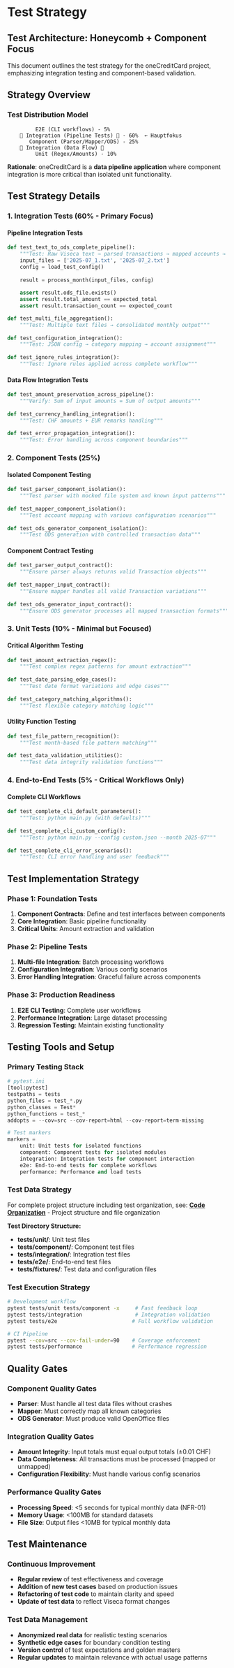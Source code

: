 # Test Strategy

## Test Architecture: Honeycomb + Component Focus

This document outlines the test strategy for the oneCreditCard project, emphasizing integration testing and component-based validation.

## Strategy Overview

### Test Distribution Model

```text
         E2E (CLI workflows) - 5%
    🍯 Integration (Pipeline Tests) 🍯 - 60%  ← Hauptfokus
       Component (Parser/Mapper/ODS) - 25%
    🍯 Integration (Data Flow) 🍯
         Unit (Regex/Amounts) - 10%
```

**Rationale**: oneCreditCard is a **data pipeline application** where component integration is more critical than isolated unit functionality.

## Test Strategy Details

### 1. Integration Tests (60% - Primary Focus)

#### Pipeline Integration Tests

```python
def test_text_to_ods_complete_pipeline():
    """Test: Raw Viseca text → parsed transactions → mapped accounts → ODS file"""
    input_files = ['2025-07_1.txt', '2025-07_2.txt']
    config = load_test_config()
    
    result = process_month(input_files, config)
    
    assert result.ods_file.exists()
    assert result.total_amount == expected_total
    assert result.transaction_count == expected_count

def test_multi_file_aggregation():
    """Test: Multiple text files → consolidated monthly output"""
    
def test_configuration_integration():
    """Test: JSON config → category mapping → account assignment"""
    
def test_ignore_rules_integration():
    """Test: Ignore rules applied across complete workflow"""
```

#### Data Flow Integration Tests

```python
def test_amount_preservation_across_pipeline():
    """Verify: Sum of input amounts = Sum of output amounts"""
    
def test_currency_handling_integration():
    """Test: CHF amounts + EUR remarks handling"""
    
def test_error_propagation_integration():
    """Test: Error handling across component boundaries"""
```

### 2. Component Tests (25%)

#### Isolated Component Testing

```python
def test_parser_component_isolation():
    """Test parser with mocked file system and known input patterns"""
    
def test_mapper_component_isolation():
    """Test account mapping with various configuration scenarios"""
    
def test_ods_generator_component_isolation():
    """Test ODS generation with controlled transaction data"""
```

#### Component Contract Testing

```python
def test_parser_output_contract():
    """Ensure parser always returns valid Transaction objects"""
    
def test_mapper_input_contract():
    """Ensure mapper handles all valid Transaction variations"""
    
def test_ods_generator_input_contract():
    """Ensure ODS generator processes all mapped transaction formats"""
```

### 3. Unit Tests (10% - Minimal but Focused)

#### Critical Algorithm Testing

```python
def test_amount_extraction_regex():
    """Test complex regex patterns for amount extraction"""
    
def test_date_parsing_edge_cases():
    """Test date format variations and edge cases"""
    
def test_category_matching_algorithms():
    """Test flexible category matching logic"""
```

#### Utility Function Testing

```python
def test_file_pattern_recognition():
    """Test month-based file pattern matching"""
    
def test_data_validation_utilities():
    """Test data integrity validation functions"""
```

### 4. End-to-End Tests (5% - Critical Workflows Only)

#### Complete CLI Workflows

```python
def test_complete_cli_default_parameters():
    """Test: python main.py (with defaults)"""
    
def test_complete_cli_custom_config():
    """Test: python main.py --config custom.json --month 2025-07"""
    
def test_complete_cli_error_scenarios():
    """Test: CLI error handling and user feedback"""
```

## Test Implementation Strategy

### Phase 1: Foundation Tests

1. **Component Contracts**: Define and test interfaces between components
2. **Core Integration**: Basic pipeline functionality
3. **Critical Units**: Amount extraction and validation

### Phase 2: Pipeline Tests

1. **Multi-file Integration**: Batch processing workflows
2. **Configuration Integration**: Various config scenarios
3. **Error Handling Integration**: Graceful failure across components

### Phase 3: Production Readiness

1. **E2E CLI Testing**: Complete user workflows
2. **Performance Integration**: Large dataset processing
3. **Regression Testing**: Maintain existing functionality

## Testing Tools and Setup

### Primary Testing Stack

```python
# pytest.ini
[tool:pytest]
testpaths = tests
python_files = test_*.py
python_classes = Test*
python_functions = test_*
addopts = --cov=src --cov-report=html --cov-report=term-missing

# Test markers
markers =
    unit: Unit tests for isolated functions
    component: Component tests for isolated modules
    integration: Integration tests for component interaction
    e2e: End-to-end tests for complete workflows
    performance: Performance and load tests
```

### Test Data Strategy

For complete project structure including test organization, see:
**[Code Organization](07-code-organization.md)** - Project structure and file organization

**Test Directory Structure:**

- **tests/unit/**: Unit test files
- **tests/component/**: Component test files  
- **tests/integration/**: Integration test files
- **tests/e2e/**: End-to-end test files
- **tests/fixtures/**: Test data and configuration files

### Test Execution Strategy

```bash
# Development workflow
pytest tests/unit tests/component -x     # Fast feedback loop
pytest tests/integration                 # Integration validation
pytest tests/e2e                        # Full workflow validation

# CI Pipeline
pytest --cov=src --cov-fail-under=90    # Coverage enforcement
pytest tests/performance                # Performance regression
```

## Quality Gates

### Component Quality Gates

- **Parser**: Must handle all test data files without crashes
- **Mapper**: Must correctly map all known categories
- **ODS Generator**: Must produce valid OpenOffice files

### Integration Quality Gates

- **Amount Integrity**: Input totals must equal output totals (±0.01 CHF)
- **Data Completeness**: All transactions must be processed (mapped or unmapped)
- **Configuration Flexibility**: Must handle various config scenarios

### Performance Quality Gates

- **Processing Speed**: <5 seconds for typical monthly data (NFR-01)
- **Memory Usage**: <100MB for standard datasets
- **File Size**: Output files <10MB for typical monthly data

## Test Maintenance

### Continuous Improvement

- **Regular review** of test effectiveness and coverage
- **Addition of new test cases** based on production issues
- **Refactoring of test code** to maintain clarity and speed
- **Update of test data** to reflect Viseca format changes

### Test Data Management

- **Anonymized real data** for realistic testing scenarios
- **Synthetic edge cases** for boundary condition testing
- **Version control** of test expectations and golden masters
- **Regular updates** to maintain relevance with actual usage patterns
